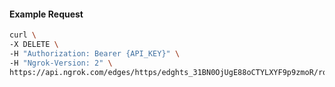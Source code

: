 <!-- Code generated for API Clients. DO NOT EDIT. -->

#### Example Request

```bash
curl \
-X DELETE \
-H "Authorization: Bearer {API_KEY}" \
-H "Ngrok-Version: 2" \
https://api.ngrok.com/edges/https/edghts_31BN0OjUgE88oCTYLXYF9p9zmoR/routes/edghtsrt_31BN0NrtwsQVfzoVd8VkmlhvH9c
```
